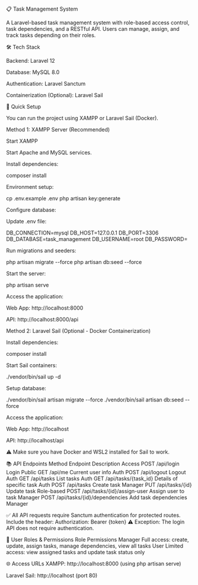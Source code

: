 📋 Task Management System

A Laravel-based task management system with role-based access control, task dependencies, and a RESTful API. Users can manage, assign, and track tasks depending on their roles.

🛠️ Tech Stack

Backend: Laravel 12

Database: MySQL 8.0

Authentication: Laravel Sanctum

Containerization (Optional): Laravel Sail

🚀 Quick Setup

You can run the project using XAMPP or Laravel Sail (Docker).

Method 1: XAMPP Server (Recommended)

Start XAMPP

Start Apache and MySQL services.

Install dependencies:

composer install

Environment setup:

cp .env.example .env
php artisan key:generate

Configure database:

Update .env file:

DB_CONNECTION=mysql
DB_HOST=127.0.0.1
DB_PORT=3306
DB_DATABASE=task_management
DB_USERNAME=root
DB_PASSWORD=

Run migrations and seeders:

php artisan migrate --force
php artisan db:seed --force

Start the server:

php artisan serve

Access the application:

Web App: http://localhost:8000

API: http://localhost:8000/api

Method 2: Laravel Sail (Optional - Docker Containerization)

Install dependencies:

composer install

Start Sail containers:

./vendor/bin/sail up -d

Setup database:

./vendor/bin/sail artisan migrate --force
./vendor/bin/sail artisan db:seed --force

Access the application:

Web App: http://localhost

API: http://localhost/api

⚠️ Make sure you have Docker and WSL2 installed for Sail to work.

📚 API Endpoints
Method Endpoint Description Access
POST /api/login Login Public
GET /api/me Current user info Auth
POST /api/logout Logout Auth
GET /api/tasks List tasks Auth
GET /api/tasks/{task_id} Details of specific task Auth
POST /api/tasks Create task Manager
PUT /api/tasks/{id} Update task Role-based
POST /api/tasks/{id}/assign-user Assign user to task Manager
POST /api/tasks/{id}/dependencies Add task dependencies Manager

✅ All API requests require Sanctum authentication for protected routes.
Include the header: Authorization: Bearer {token}
⚠️ Exception: The login API does not require authentication.

🔐 User Roles & Permissions
Role Permissions
Manager Full access: create, update, assign tasks, manage dependencies, view all tasks
User Limited access: view assigned tasks and update task status only

🌐 Access URLs
XAMPP: http://localhost:8000 (using php artisan serve)

Laravel Sail: http://localhost (port 80)
